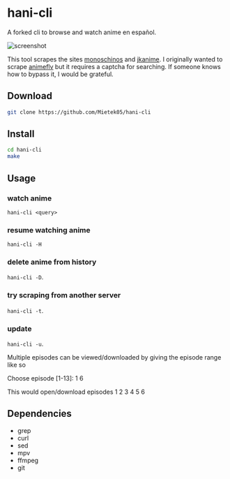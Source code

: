 # hani-cli

A forked cli to browse and watch anime en español.

![screenshot](hani-cli.png)

This tool scrapes the sites [monoschinos](https://monoschinos2.com) and [jkanime](https://jkanime.net).
I originally wanted to scrape [animeflv](https://www3.animeflv.com) but it requires a captcha for searching. If someone knows how to bypass it, I would be grateful.

## Download

```bash
git clone https://github.com/Mietek05/hani-cli
```

## Install

```bash
cd hani-cli
make
```

## Usage

  ### watch anime
  ``hani-cli <query>``

  ### resume watching anime
  ``hani-cli -H``

  ### delete anime from history
  ``hani-cli -D``.
  
  ### try scraping from another server
  ``hani-cli -t``.
  
  ### update
  ``hani-cli -u``.

Multiple episodes can be viewed/downloaded by giving the episode range like so

  Choose episode [1-13]: 1 6

This would open/download episodes 1 2 3 4 5 6

## Dependencies

* grep
* curl
* sed
* mpv
* ffmpeg
* git
